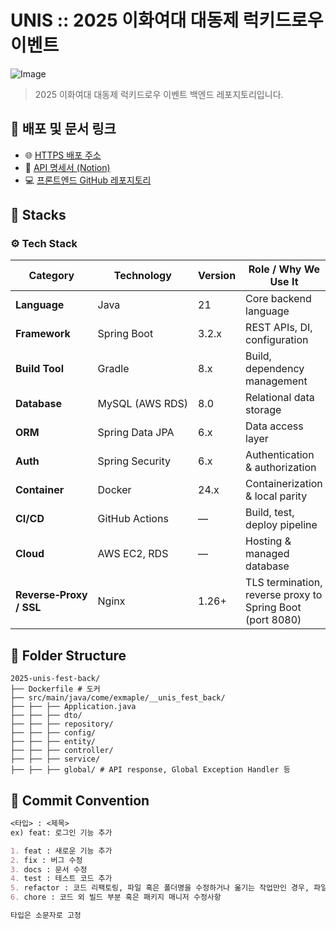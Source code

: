 
# UNIS :: 2025 이화여대 대동제 럭키드로우 이벤트
![Image](https://github.com/user-attachments/assets/f7edf254-41a1-49ea-a5e3-6c0b25caea97)
> 2025 이화여대 대동제 럭키드로우 이벤트 백엔드 레포지토리입니다.

## 🔗 배포 및 문서 링크
- 🌐 [HTTPS 배포 주소](https://www.2025-unis-fest-back.site/)
- 📘 [API 명세서 (Notion)](https://www.notion.so/API-1d5eff688ebe802dbf9ad03d9e61688a?pvs=4)
- 💻 [프론트엔드 GitHub 레포지토리](https://github.com/2025-UNIS-EWHA-FESTIVAL/2025-UNIS-EWHA-FESTIVAL-FRONT)


## 🦕 Stacks

<!-- prettier-ignore -->
### ⚙️ Tech Stack

| Category       | Technology            | Version | Role / Why We Use It                       |
|----------------|-----------------------|---------|--------------------------------------------|
| **Language**   | Java                  | 21      | Core backend language                      |
| **Framework**  | Spring Boot           | 3.2.x   | REST APIs, DI, configuration               |
| **Build Tool** | Gradle                | 8.x     | Build, dependency management               |
| **Database**   | MySQL (AWS RDS)       | 8.0     | Relational data storage                    |
| **ORM**        | Spring Data JPA       | 6.x     | Data access layer                          |
| **Auth**       | Spring Security       | 6.x     | Authentication & authorization             |
| **Container**  | Docker                | 24.x    | Containerization & local parity            |
| **CI/CD**      | GitHub Actions        | —       | Build, test, deploy pipeline               |
| **Cloud**      | AWS EC2, RDS          | —       | Hosting & managed database                 |
| **Reverse‑Proxy / SSL** | Nginx        | 1.26+   | TLS termination, reverse proxy to Spring Boot (port 8080)	      |


## 🦕 Folder Structure
```
2025-unis-fest-back/
├── Dockerfile # 도커
├── src/main/java/come/exmaple/__unis_fest_back/
├── ├── ├── Application.java
├── ├── ├── dto/
├── ├── ├── repository/
├── ├── ├── config/
├── ├── ├── entity/
├── ├── ├── controller/
├── ├── ├── service/
├── ├── ├── global/ # API response, Global Exception Handler 등
```

## 📘 Commit Convention
``` Markdown
<타입> : <제목>
ex) feat: 로그인 기능 추가

1. feat : 새로운 기능 추가
2. fix : 버그 수정
3. docs : 문서 수정
4. test : 테스트 코드 추가
5. refactor : 코드 리팩토링, 파일 혹은 폴더명을 수정하거나 옮기는 작업만인 경우, 파일을 삭제하는 작업만 수행한 경우
6. chore : 코드 외 빌드 부분 혹은 패키지 매니저 수정사항

타입은 소문자로 고정
```
